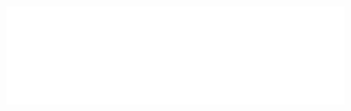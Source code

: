 <div style="display: flex; width: 100%; justify-content: center; align-items: center;">
  <img height=200 align="center" src="https://raw.githubusercontent.com/borghes3/github-stats/b3ae5ae30cc17ce465517a377f51c65aa478cc67/generated/overview.svg#gh-dark-mode-only" />
  <img height=200 align="center" src="https://raw.githubusercontent.com/borghes3/github-stats/b3ae5ae30cc17ce465517a377f51c65aa478cc67/generated/languages.svg#gh-dark-mode-only" />
</div>
